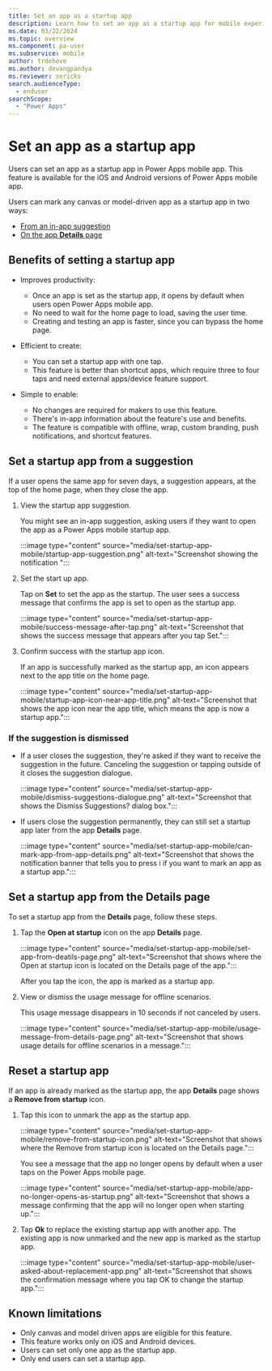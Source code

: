 ```yaml
---
title: Set an app as a startup app
description: Learn how to set an app as a startup app for mobile experience in Power Apps mobile app.
ms.date: 03/22/2024
ms.topic: overview
ms.component: pa-user
ms.subservice: mobile
author: trdehove
ms.author: devangpandya
ms.reviewer: sericks
search.audienceType: 
  - enduser
searchScope:
  - "Power Apps"
---
```


# Set an app as a startup app 

Users can set an app as a startup app in Power Apps mobile app. This feature is available for the iOS and Android versions of Power Apps mobile app.

Users can mark any canvas or model-driven app as a startup app in two ways:

- [From an in-app suggestion](#set-a-startup-app-from-a-suggestion)
- [On the app **Details** page](#set-a-startup-app-from-the-details-page)


## Benefits of setting a startup app

- Improves productivity:
  - Once an app is set as the startup app, it opens by default when users open Power Apps mobile app.
  - No need to wait for the home page to load, saving the user time.
  - Creating and testing an app is faster, since you can bypass the home page.

- Efficient to create:
  - You can set a startup app with one tap.
  - This feature is better than shortcut apps, which require three to four taps and need external apps/device feature support.

- Simple to enable:
  - No changes are required for makers to use this feature.
  - There's in-app information about the feature's use and benefits.
  - The feature is compatible with offline, wrap, custom branding, push notifications, and shortcut features.

## Set a startup app from a suggestion

If a user opens the same app for seven days, a suggestion appears, at the top of the home page, when they close the app.  

1. View the startup app suggestion.

   You might see an in-app suggestion, asking users if they want to open the app as a Power Apps mobile startup app.

   :::image type="content" source="media/set-startup-app-mobile/startup-app-suggestion.png" alt-text="Screenshot showing the notification ":::

2. Set the start up app.

   Tap on **Set** to set the app as the startup. The user sees a success message that confirms the app is set to open as the startup app.

   :::image type="content" source="media/set-startup-app-mobile/success-message-after-tap.png" alt-text="Screenshot that shows the success message that appears after you tap Set.":::

3. Confirm success with the startup app icon.

   If an app is successfully marked as the startup app, an icon appears next to the app title on the home page.

   :::image type="content" source="media/set-startup-app-mobile/startup-app-icon-near-app-title.png" alt-text="Screenshot that shows the app icon near the app title, which means the app is now a startup app.":::

### If the suggestion is dismissed

- If a user closes the suggestion, they're asked if they want to receive the suggestion in the future. Canceling the suggestion or tapping outside of it closes the suggestion dialogue.

  :::image type="content" source="media/set-startup-app-mobile/dismiss-suggestions-dialogue.png" alt-text="Screenshot that shows the Dismiss Suggestions? dialog box.":::

- If users close the suggestion permanently, they can still set a startup app later from the app **Details** page.

  :::image type="content" source="media/set-startup-app-mobile/can-mark-app-from-app-details.png" alt-text="Screenshot that shows the notification banner that tells you to press i if you want to mark an app as a startup app.":::

## Set a startup app from the **Details** page

To set a startup app from the **Details** page, follow these steps.

1. Tap the **Open at startup** icon on the app **Details** page.

   :::image type="content" source="media/set-startup-app-mobile/set-app-from-deatils-page.png" alt-text="Screenshot that shows where the Open at startup icon is located on the Details page of the app.":::

   After you tap the icon, the app is marked as a startup app.

1. View or dismiss the usage message for offline scenarios.

   This usage message disappears in 10 seconds if not canceled by users.

   :::image type="content" source="media/set-startup-app-mobile/usage-message-from-details-page.png" alt-text="Screenshot that shows usage details for offline scenarios in a message.":::

## Reset a startup app

If an app is already marked as the startup app, the app **Details** page shows a **Remove from startup** icon.

1. Tap this icon to unmark the app as the startup app.

   :::image type="content" source="media/set-startup-app-mobile/remove-from-startup-icon.png" alt-text="Screenshot that shows where the Remove from startup icon is located on the Details page.":::

   You see a message that the app no longer opens by default when a user taps on the Power Apps mobile page.

   :::image type="content" source="media/set-startup-app-mobile/app-no-longer-opens-as-startup.png" alt-text="Screenshot that shows a message confirming that the app will no longer open when starting up.":::

1. Tap **Ok** to replace the existing startup app with another app. The existing app is now unmarked and the new app is marked as the startup app.

   :::image type="content" source="media/set-startup-app-mobile/user-asked-about-replacement-app.png" alt-text="Screenshot that shows the confirmation message where you tap OK to change the startup app.":::

## Known limitations

- Only canvas and model driven apps are eligible for this feature.
- This feature works only on iOS and Android devices.
- Users can set only one app as the startup app.
- Only end users can set a startup app.
